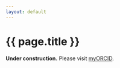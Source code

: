 ```yaml
---
layout: default
---
```


# {{ page.title }}

**Under construction.** Please visit [myORCID](https://orcid.org/0000-0001-6083-7521).

<!--
You can use HTML elements in Markdown, such as the comment element, and they won't be affected by a markdown parser. However, if you create an HTML element in your markdown file, you cannot use markdown syntax within that element's contents.
-->

